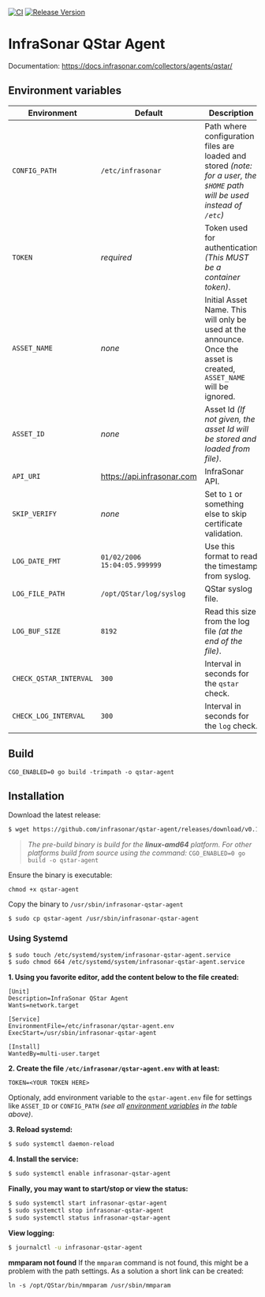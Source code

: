 [![CI](https://github.com/infrasonar/qstar-agent/workflows/CI/badge.svg)](https://github.com/infrasonar/qstar-agent/actions)
[![Release Version](https://img.shields.io/github/release/infrasonar/qstar-agent)](https://github.com/infrasonar/qstar-agent/releases)

# InfraSonar QStar Agent

Documentation: https://docs.infrasonar.com/collectors/agents/qstar/

## Environment variables

Environment                 | Default                       | Description
----------------------------|-------------------------------|-------------------
`CONFIG_PATH`       		| `/etc/infrasonar` 			| Path where configuration files are loaded and stored _(note: for a user, the `$HOME` path will be used instead of `/etc`)_
`TOKEN`                     | _required_                    | Token used for authentication _(This MUST be a container token)_.
`ASSET_NAME`                | _none_                        | Initial Asset Name. This will only be used at the announce. Once the asset is created, `ASSET_NAME` will be ignored.
`ASSET_ID`                  | _none_                        | Asset Id _(If not given, the asset Id will be stored and loaded from file)_.
`API_URI`                   | https://api.infrasonar.com    | InfraSonar API.
`SKIP_VERIFY`				| _none_						| Set to `1` or something else to skip certificate validation.
`LOG_DATE_FMT`              | `01/02/2006 15:04:05.999999`  | Use this format to read the timestamp from syslog.
`LOG_FILE_PATH`             | `/opt/QStar/log/syslog`       | QStar syslog file.
`LOG_BUF_SIZE`              | `8192`                        | Read this size from the log file _(at the end of the file)_.
`CHECK_QSTAR_INTERVAL`      | `300`                         | Interval in seconds for the `qstar` check.
`CHECK_LOG_INTERVAL`        | `300`                         | Interval in seconds for the `log` check.

## Build
```
CGO_ENABLED=0 go build -trimpath -o qstar-agent
```

## Installation

Download the latest release:
```bash
$ wget https://github.com/infrasonar/qstar-agent/releases/download/v0.1.10/qstar-agent
```

> _The pre-build binary is build for the **linux-amd64** platform. For other platforms build from source using the command:_ `CGO_ENABLED=0 go build -o qstar-agent`

Ensure the binary is executable:
```
chmod +x qstar-agent
```

Copy the binary to `/usr/sbin/infrasonar-qstar-agent`

```
$ sudo cp qstar-agent /usr/sbin/infrasonar-qstar-agent
```

### Using Systemd

```bash
$ sudo touch /etc/systemd/system/infrasonar-qstar-agent.service
$ sudo chmod 664 /etc/systemd/system/infrasonar-qstar-agent.service
```

**1. Using you favorite editor, add the content below to the file created:**

```
[Unit]
Description=InfraSonar QStar Agent
Wants=network.target

[Service]
EnvironmentFile=/etc/infrasonar/qstar-agent.env
ExecStart=/usr/sbin/infrasonar-qstar-agent

[Install]
WantedBy=multi-user.target
```

**2. Create the file `/etc/infrasonar/qstar-agent.env` with at least:**

```
TOKEN=<YOUR TOKEN HERE>
```

Optionaly, add environment variable to the `qstar-agent.env` file for settings like `ASSET_ID` or `CONFIG_PATH` _(see all [environment variables](#environment-variables) in the table above)_.

**3. Reload systemd:**

```bash
$ sudo systemctl daemon-reload
```

**4. Install the service:**

```bash
$ sudo systemctl enable infrasonar-qstar-agent
```

**Finally, you may want to start/stop or view the status:**
```bash
$ sudo systemctl start infrasonar-qstar-agent
$ sudo systemctl stop infrasonar-qstar-agent
$ sudo systemctl status infrasonar-qstar-agent
```

**View logging:**
```bash
$ journalctl -u infrasonar-qstar-agent
```

**mmparam not found**
If the `mmparam` command is not found, this might be a problem with the path settings. As a solution a short link can be created:

```
ln -s /opt/QStar/bin/mmparam /usr/sbin/mmparam
```

